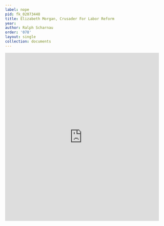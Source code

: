 ```yaml
---
label: nope
pid: fk_02073448
title: Elizabeth Morgan, Crusader For Labor Reform
year:
author: Ralph Scharnau
order: '078'
layout: single
collection: documents
---
```

<iframe src="https://northwestern.app.box.com/embed/s/js87nqy25cgkk62wbbc83rjk1ophe87q?sortColumn=date&view=list" width="100%" height="550" frameborder="0" allowfullscreen webkitallowfullscreen msallowfullscreen></iframe>
